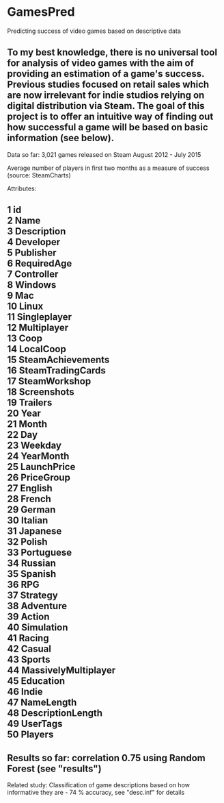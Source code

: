 # GamesPred
Predicting success of video games based on descriptive data

To my best knowledge, there is no universal tool for analysis of video games with the aim of providing an estimation of a game's success. Previous studies focused on retail sales which are now irrelevant for indie studios relying on digital distribution via Steam. The goal of this project is to offer an intuitive way of finding out how successful a game will be based on basic information (see below).
------------------------------------------------------
Data so far:
3,021 games released on Steam August 2012 - July 2015

Average number of players in first two months as a measure of success (source: SteamCharts)

Attributes:

1                    id  
2                  Name  
3           Description  
4             Developer  
5             Publisher  
6           RequiredAge  
7            Controller  
8               Windows  
9                   Mac  
10                Linux  
11         Singleplayer  
12          Multiplayer  
13                 Coop  
14            LocalCoop  
15    SteamAchievements  
16    SteamTradingCards  
17        SteamWorkshop  
18          Screenshots  
19             Trailers  
20                 Year  
21                Month  
22                  Day  
23              Weekday  
24            YearMonth  
25          LaunchPrice  
26           PriceGroup  
27              English  
28               French  
29               German  
30              Italian  
31             Japanese  
32               Polish  
33           Portuguese  
34              Russian  
35              Spanish  
36                  RPG  
37             Strategy  
38            Adventure  
39               Action  
40           Simulation  
41               Racing  
42               Casual  
43               Sports  
44 MassivelyMultiplayer  
45            Education  
46                Indie  
47           NameLength  
48    DescriptionLength  
49             UserTags  
50              Players  
------------------------------------------------------
Results so far:
correlation 0.75 using Random Forest (see "results")
------------------------------------------------------
Related study:
Classification of game descriptions based on how informative they are - 74 % accuracy, see "desc.inf" for details
